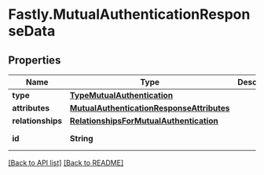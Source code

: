 # Fastly.MutualAuthenticationResponseData

## Properties

Name | Type | Description | Notes
------------ | ------------- | ------------- | -------------
**type** | [**TypeMutualAuthentication**](TypeMutualAuthentication.md) |  | [optional] 
**attributes** | [**MutualAuthenticationResponseAttributes**](MutualAuthenticationResponseAttributes.md) |  | [optional] 
**relationships** | [**RelationshipsForMutualAuthentication**](RelationshipsForMutualAuthentication.md) |  | [optional] 
**id** | **String** |  | [optional] [readonly] 


[[Back to API list]](../../README.md#endpoints) [[Back to README]](../../README.md)
